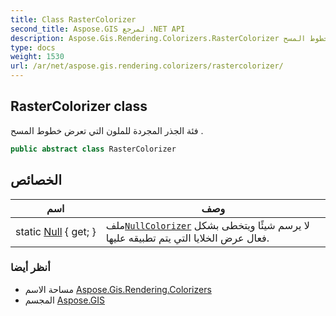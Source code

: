 ```yaml
---
title: Class RasterColorizer
second_title: Aspose.GIS لمرجع .NET API
description: Aspose.Gis.Rendering.Colorizers.RasterColorizer فصل. فئة الجذر المجردة للملون التي تعرض خطوط المسح .
type: docs
weight: 1530
url: /ar/net/aspose.gis.rendering.colorizers/rastercolorizer/
---
```

## RasterColorizer class

فئة الجذر المجردة للملون التي تعرض خطوط المسح .

```csharp
public abstract class RasterColorizer
```

## الخصائص

| اسم | وصف |
| --- | --- |
| static [Null](../../aspose.gis.rendering.colorizers/rastercolorizer/null/) { get; } | ملف[`NullColorizer`](../nullcolorizer/) لا يرسم شيئًا ويتخطى بشكل فعال عرض الخلايا التي يتم تطبيقه عليها. |

### أنظر أيضا

* مساحة الاسم [Aspose.Gis.Rendering.Colorizers](../../aspose.gis.rendering.colorizers/)
* المجسم [Aspose.GIS](../../)


